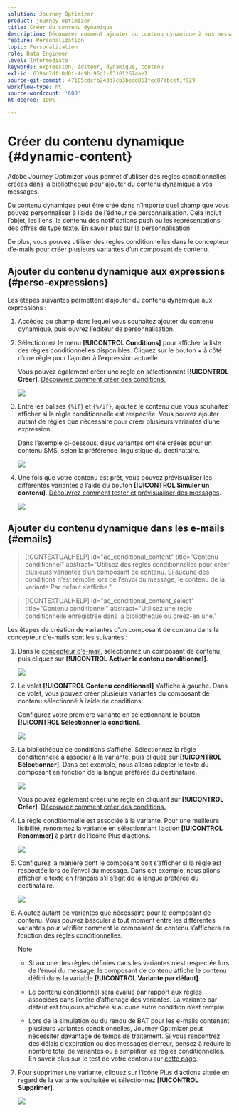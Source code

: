 ```yaml
---
solution: Journey Optimizer
product: journey optimizer
title: Créer du contenu dynamique
description: Découvrez comment ajouter du contenu dynamique à vos messages.
feature: Personalization
topic: Personalization
role: Data Engineer
level: Intermediate
keywords: expression, éditeur, dynamique, contenu
exl-id: 639ad7df-0d0f-4c9b-95d1-f3101267aae2
source-git-commit: 47185cdcfb243d7cb3becd861fec87abcef1f929
workflow-type: ht
source-wordcount: '608'
ht-degree: 100%

---
```


# Créer du contenu dynamique {#dynamic-content}

Adobe Journey Optimizer vous permet d’utiliser des règles conditionnelles créées dans la bibliothèque pour ajouter du contenu dynamique à vos messages.

Du contenu dynamique peut être créé dans n’importe quel champ que vous pouvez personnaliser à l’aide de l’éditeur de personnalisation. Cela inclut l’objet, les liens, le contenu des notifications push ou les représentations des offres de type texte. [En savoir plus sur la personnalisation](personalize.md)

De plus, vous pouvez utiliser des règles conditionnelles dans le concepteur d’e-mails pour créer plusieurs variantes d’un composant de contenu.

## Ajouter du contenu dynamique aux expressions {#perso-expressions}

Les étapes suivantes permettent d’ajouter du contenu dynamique aux expressions :

1. Accédez au champ dans lequel vous souhaitez ajouter du contenu dynamique, puis ouvrez l’éditeur de personnalisation.

1. Sélectionnez le menu **[!UICONTROL Conditions]** pour afficher la liste des règles conditionnelles disponibles. Cliquez sur le bouton + à côté d’une règle pour l’ajouter à l’expression actuelle.

   Vous pouvez également créer une règle en sélectionnant **[!UICONTROL Créer]**. [Découvrez comment créer des conditions.](create-conditions.md)

   ![](assets/conditions-expression.png)

1. Entre les balises `{%if}` et `{%/if}`, ajoutez le contenu que vous souhaitez afficher si la règle conditionnelle est respectée. Vous pouvez ajouter autant de règles que nécessaire pour créer plusieurs variantes d’une expression.

   Dans l’exemple ci-dessous, deux variantes ont été créées pour un contenu SMS, selon la préférence linguistique du destinataire.

   ![](assets/conditions-language-sample.png)

1. Une fois que votre contenu est prêt, vous pouvez prévisualiser les différentes variantes à l’aide du bouton **[!UICONTROL Simuler un contenu]**. [Découvrez comment tester et prévisualiser des messages](../content-management/preview-test.md).

   ![](assets/conditions-preview.png)

## Ajouter du contenu dynamique dans les e-mails {#emails}

>[!CONTEXTUALHELP]
>id="ac_conditional_content"
>title="Contenu conditionnel"
>abstract="Utilisez des règles conditionnelles pour créer plusieurs variantes d’un composant de contenu. Si aucune des conditions n’est remplie lors de l’envoi du message, le contenu de la variante Par défaut s’affiche."

>[!CONTEXTUALHELP]
>id="ac_conditional_content_select"
>title="Contenu conditionnel"
>abstract="Utilisez une règle conditionnelle enregistrée dans la bibliothèque ou créez-en une."

Les étapes de création de variantes d’un composant de contenu dans le concepteur d’e-mails sont les suivantes :

1. Dans le [concepteur d’e-mail](../email/content-from-scratch.md), sélectionnez un composant de contenu, puis cliquez sur **[!UICONTROL Activer le contenu conditionnel]**.

   ![](assets/conditions-enable-conditional.png)

1. Le volet **[!UICONTROL Contenu conditionnel]** s’affiche à gauche. Dans ce volet, vous pouvez créer plusieurs variantes du composant de contenu sélectionné à l’aide de conditions.

   Configurez votre première variante en sélectionnant le bouton **[!UICONTROL Sélectionner la condition]**.

   ![](assets/conditions-apply.png)

1. La bibliothèque de conditions s’affiche. Sélectionnez la règle conditionnelle à associer à la variante, puis cliquez sur **[!UICONTROL Sélectionner]**. Dans cet exemple, nous allons adapter le texte du composant en fonction de la langue préférée du destinataire.

   ![](assets/conditions-select.png)

   Vous pouvez également créer une règle en cliquant sur **[!UICONTROL Créer]**. [Découvrez comment créer des conditions.](create-conditions.md)

1. La règle conditionnelle est associée à la variante. Pour une meilleure lisibilité, renommez la variante en sélectionnant l’action **[!UICONTROL Renommer]** à partir de l’icône Plus d’actions.

   ![](assets/conditions-rename.png)

1. Configurez la manière dont le composant doit s’afficher si la règle est respectée lors de l’envoi du message. Dans cet exemple, nous allons afficher le texte en français s’il s’agit de la langue préférée du destinataire.

   ![](assets/conditions-design.png)

1. Ajoutez autant de variantes que nécessaire pour le composant de contenu. Vous pouvez basculer à tout moment entre les différentes variantes pour vérifier comment le composant de contenu s’affichera en fonction des règles conditionnelles.

   >[!NOTE]
   >
   >* Si aucune des règles définies dans les variantes n’est respectée lors de l’envoi du message, le composant de contenu affiche le contenu défini dans la variable **[!UICONTROL Variante par défaut]**.
   >
   >* Le contenu conditionnel sera évalué par rapport aux règles associées dans l’ordre d’affichage des variantes. La variante par défaut est toujours affichée si aucune autre condition n’est remplie.
   >
   >* Lors de la simulation ou du rendu de BAT pour les e-mails contenant plusieurs variantes conditionnelles, Journey Optimizer peut nécessiter davantage de temps de traitement. Si vous rencontrez des délais d’expiration ou des messages d’erreur, pensez à réduire le nombre total de variantes ou à simplifier les règles conditionnelles. En savoir plus sur le test de votre contenu sur [cette page](../content-management/preview-test.md).


1. Pour supprimer une variante, cliquez sur l’icône Plus d’actions située en regard de la variante souhaitée et sélectionnez **[!UICONTROL Supprimer]**.

   ![](assets/conditions-delete.png)
